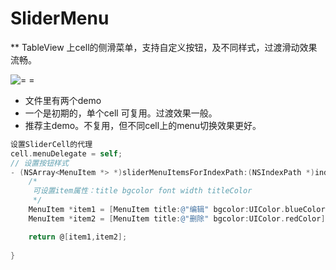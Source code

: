 # SliderMenu

** TableView 上cell的侧滑菜单，支持自定义按钮，及不同样式，过渡滑动效果流畅。


![= =](https://upload-images.jianshu.io/upload_images/6657057-8cb25fcda8066aee.gif?imageMogr2/auto-orient/strip)

* 文件里有两个demo
* 一个是初期的，单个cell 可复用。过渡效果一般。
* 推荐主demo。不复用，但不同cell上的menu切换效果更好。

```objective-C
设置SliderCell的代理
cell.menuDelegate = self;
// 设置按钮样式
- (NSArray<MenuItem *> *)sliderMenuItemsForIndexPath:(NSIndexPath *)indexPath{
    /*
     可设置item属性：title bgcolor font width titleColor
     */
    MenuItem *item1 = [MenuItem title:@"编辑" bgcolor:UIColor.blueColor];
    MenuItem *item2 = [MenuItem title:@"删除" bgcolor:UIColor.redColor];

    return @[item1,item2];
    
}

```
